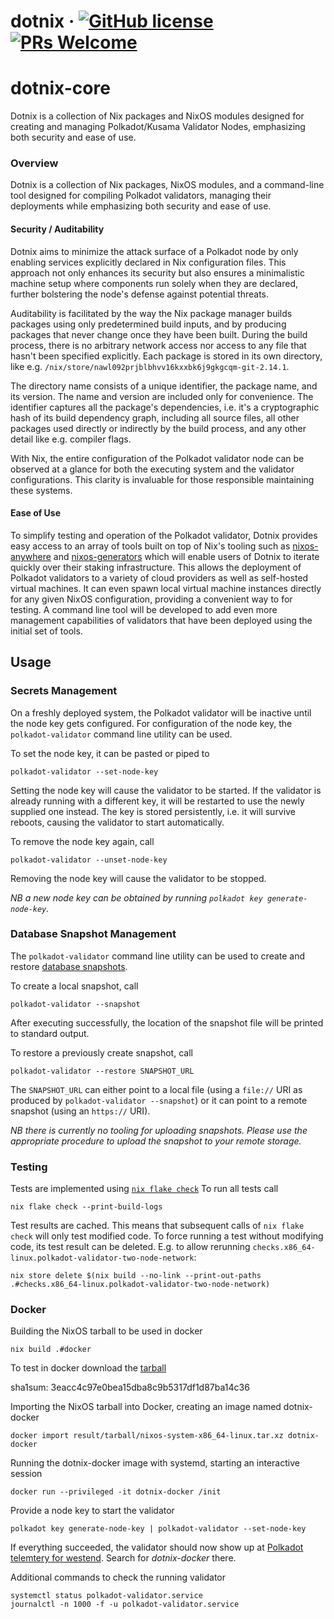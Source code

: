 # dotnix &middot; [![GitHub license](https://img.shields.io/badge/license-GPL3%2FApache2-blue)](#LICENSE) [![PRs Welcome](https://img.shields.io/badge/PRs-welcome-brightgreen.svg)](docs/CONTRIBUTING.adoc)

# dotnix-core
Dotnix is a collection of Nix packages and NixOS modules designed for creating and managing Polkadot/Kusama Validator Nodes, emphasizing both security and ease of use.

### Overview

Dotnix is a collection of Nix packages, NixOS modules, and a command-line tool designed for compiling Polkadot validators, managing their deployments while emphasizing both security and ease of use.

#### Security / Auditability

Dotnix aims to minimize the attack surface of a Polkadot node by only enabling services explicitly declared in Nix configuration files. This approach not only enhances its security but also ensures a minimalistic machine setup where components run solely when they are declared, further bolstering the node's defense against potential threats.

Auditability is facilitated by the way the Nix package manager builds packages using only predetermined build inputs, and by producing packages that never change once they have been built. During the build process, there is no arbitrary network access nor access to any file that hasn't been specified explicitly.
Each package is stored in its own directory, like e.g. `/nix/store/nawl092prjblbhvv16kxxbk6j9gkgcqm-git-2.14.1`.

The directory name consists of a unique identifier, the package name, and its version. The name and version are included only for convenience. The identifier captures all the package's dependencies, i.e. it's a cryptographic hash of its build dependency graph, including all source files, all other packages used directly or indirectly by the build process, and any other detail like e.g. compiler flags.

With Nix, the entire configuration of the Polkadot validator node can be observed at a glance for both the executing system and the validator configurations. This clarity is invaluable for those responsible maintaining these systems.

#### Ease of Use

To simplify testing and operation of the Polkadot validator, Dotnix provides easy access to an array of tools built on top of Nix's tooling such as [nixos-anywhere](https://github.com/nix-community/nixos-anywhere) and [nixos-generators](https://github.com/nix-community/nixos-generators) which will enable users of Dotnix to iterate quickly over their staking infrastructure. This allows the deployment of Polkadot validators to a variety of cloud providers as well as self-hosted virtual machines. It can even spawn local virtual machine instances directly for any given NixOS configuration, providing a convenient way to for testing. A command line tool will be developed to add even more management capabilities of validators that have been deployed using the initial set of tools.

## Usage

### Secrets Management

On a freshly deployed system, the Polkadot validator will be inactive until the node key gets configured.
For configuration of the node key, the `polkadot-validator` command line utility can be used.

To set the node key, it can be pasted or piped to

    polkadot-validator --set-node-key

Setting the node key will cause the validator to be started.  If the validator
is already running with a different key, it will be restarted to use the newly
supplied one instead.  The key is stored persistently, i.e. it will survive
reboots, causing the validator to start automatically.

To remove the node key again, call

    polkadot-validator --unset-node-key

Removing the node key will cause the validator to be stopped.

_NB a new node key can be obtained by running `polkadot key generate-node-key`._

### Database Snapshot Management

The `polkadot-validator` command line utility can be used to create and restore
[database snapshots](https://wiki.polkadot.network/docs/maintain-guides-how-to-validate-polkadot#database-snapshot-services).

To create a local snapshot, call

    polkadot-validator --snapshot

After executing successfully, the location of the snapshot file will be printed to standard output.

To restore a previously create snapshot, call

    polkadot-validator --restore SNAPSHOT_URL

The `SNAPSHOT_URL` can either point to a local file (using a `file://` URI as produced by `polkadot-validator --snapshot`)
or it can point to a remote snapshot (using an `https://` URI).

_NB there is currently no tooling for uploading snapshots.  Please use the appropriate procedure to upload the snapshot to your
remote storage._

### Testing

Tests are implemented using [`nix flake check`](https://nixos.org/manual/nix/stable/command-ref/new-cli/nix3-flake-check)
To run all tests call

    nix flake check --print-build-logs

Test results are cached.  This means that subsequent calls of `nix flake check`
will only test modified code.  To force running a test without modifying code,
its test result can be deleted.
E.g. to allow rerunning `checks.x86_64-linux.polkadot-validator-two-node-network`:

    nix store delete $(nix build --no-link --print-out-paths .#checks.x86_64-linux.polkadot-validator-two-node-network)

### Docker

Building the NixOS tarball to be used in docker

    nix build .#docker

To test in docker download the [tarball](https://sporyon.io/wp-content/releases/nixos-system-x86_64-linux.tar.xz)

sha1sum: 3eacc4c97e0bea15dba8c9b5317df1d87ba14c36

Importing the NixOS tarball into Docker, creating an image named dotnix-docker

    docker import result/tarball/nixos-system-x86_64-linux.tar.xz dotnix-docker

Running the dotnix-docker image with systemd, starting an interactive session

    docker run --privileged -it dotnix-docker /init

Provide a node key to start the validator

    polkadot key generate-node-key | polkadot-validator --set-node-key

If everything succeeded, the validator should now show up at
[Polkadot telemtery for westend](https://telemetry.polkadot.io/#list/0xe143f23803ac50e8f6f8e62695d1ce9e4e1d68aa36c1cd2cfd15340213f3423e).
Search for _dotnix-docker_ there.

Additional commands to check the running validator

    systemctl status polkadot-validator.service
    journalctl -n 1000 -f -u polkadot-validator.service
